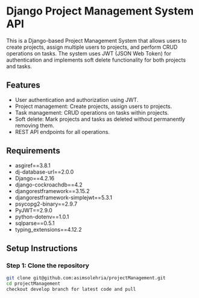 # Django Project Management System API

This is a Django-based Project Management System that allows users to create projects, assign multiple users to projects, and perform CRUD operations on tasks. The system uses JWT (JSON Web Token) for authentication and implements soft delete functionality for both projects and tasks.

## Features

- User authentication and authorization using JWT.
- Project management: Create projects, assign users to projects.
- Task management: CRUD operations on tasks within projects.
- Soft delete: Mark projects and tasks as deleted without permanently removing them.
- REST API endpoints for all operations.

## Requirements

- asgiref==3.8.1
- dj-database-url==2.0.0
- Django==4.2.16
- django-cockroachdb==4.2
- djangorestframework==3.15.2
- djangorestframework-simplejwt==5.3.1
- psycopg2-binary==2.9.7
- PyJWT==2.9.0
- python-dotenv==1.0.1
- sqlparse==0.5.1
- typing_extensions==4.12.2


## Setup Instructions

### Step 1: Clone the repository

```bash
git clone git@github.com:asimsolehria/projectManagement.git
cd projectManagement
checkout develop branch for latest code and pull 


